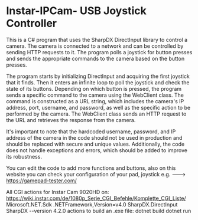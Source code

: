 # Instar-IPCam- USB Joystick Controller
This is a C# program that uses the SharpDX DirectInput library to control a camera. 
The camera is connected to a network and can be controlled by sending HTTP requests to it. 
The program polls a joystick for button presses and sends the appropriate commands to the camera based on the button presses.

The program starts by initializing DirectInput and acquiring the first joystick that it finds. 
Then it enters an infinite loop to poll the joystick and check the state of its buttons. 
Depending on which button is pressed, the program sends a specific command to the camera using the WebClient class. 
The command is constructed as a URL string, which includes the camera's IP address, port, username, and password, 
as well as the specific action to be performed by the camera. 
The WebClient class sends an HTTP request to the URL and retrieves the response from the camera.

It's important to note that the hardcoded username, password, 
and IP address of the camera in the code should not be used in production and should be replaced with secure and unique values. 
Additionally, the code does not handle exceptions and errors, which should be added to improve its robustness.

You can edit the code to add more functions and buttons, also on this website you can check your configuration of your pad, joystick e.g. 
---> https://gamepad-tester.com/

All CGI actions for Instar Cam 9020HD on: https://wiki.instar.com/de/1080p_Serie_CGI_Befehle/Komplette_CGI_Liste/
Microsoft.NET.Sdk
.NETFramework,Version=v4.0
SharpDX.DirectInput
SharpDX --version 4.2.0
actions to build an .exe file:
dotnet build
dotnet run
